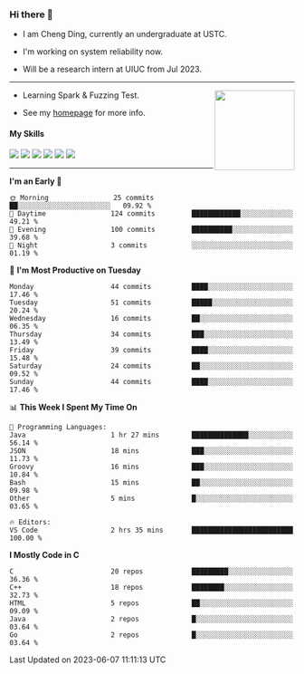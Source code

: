 ### Hi there 👋

* I am Cheng Ding, currently an undergraduate at USTC.
  
* I'm working on system reliability now.

* Will be a research intern at UIUC from Jul 2023.

---

<img align="right" height="141" src="https://github-readme-stats.vercel.app/api?username=IrisesD&theme=tokyonight&show_icons=true&count_private=true">

-  Learning Spark & Fuzzing Test.

-  See my [homepage](https://irisesd.github.io) for more info.

#### My Skills

![](https://img.shields.io/badge/C++-65318e?logo=cplusplus&logoColor=fff)
![](https://img.shields.io/badge/Python-3e74a2?logo=python&logoColor=fff)
![](https://img.shields.io/badge/C-5654a2?logo=c&logoColor=fff)
![](https://img.shields.io/badge/Go-00aaff?logo=go&logoColor=fff)
![](https://img.shields.io/badge/Docker-0088ff?logo=docker&logoColor=fff)
![](https://img.shields.io/badge/Apache-D22128?logo=apache&logoColor=fff)

---
<!--START_SECTION:waka-->
**I'm an Early 🐤** 

```text
🌞 Morning                25 commits          ██░░░░░░░░░░░░░░░░░░░░░░░   09.92 % 
🌆 Daytime                124 commits         ████████████░░░░░░░░░░░░░   49.21 % 
🌃 Evening                100 commits         ██████████░░░░░░░░░░░░░░░   39.68 % 
🌙 Night                  3 commits           ░░░░░░░░░░░░░░░░░░░░░░░░░   01.19 % 
```
📅 **I'm Most Productive on Tuesday** 

```text
Monday                   44 commits          ████░░░░░░░░░░░░░░░░░░░░░   17.46 % 
Tuesday                  51 commits          █████░░░░░░░░░░░░░░░░░░░░   20.24 % 
Wednesday                16 commits          ██░░░░░░░░░░░░░░░░░░░░░░░   06.35 % 
Thursday                 34 commits          ███░░░░░░░░░░░░░░░░░░░░░░   13.49 % 
Friday                   39 commits          ████░░░░░░░░░░░░░░░░░░░░░   15.48 % 
Saturday                 24 commits          ██░░░░░░░░░░░░░░░░░░░░░░░   09.52 % 
Sunday                   44 commits          ████░░░░░░░░░░░░░░░░░░░░░   17.46 % 
```


📊 **This Week I Spent My Time On** 

```text
💬 Programming Languages: 
Java                     1 hr 27 mins        ██████████████░░░░░░░░░░░   56.14 % 
JSON                     18 mins             ███░░░░░░░░░░░░░░░░░░░░░░   11.73 % 
Groovy                   16 mins             ███░░░░░░░░░░░░░░░░░░░░░░   10.84 % 
Bash                     15 mins             ██░░░░░░░░░░░░░░░░░░░░░░░   09.98 % 
Other                    5 mins              █░░░░░░░░░░░░░░░░░░░░░░░░   03.65 % 

🔥 Editors: 
VS Code                  2 hrs 35 mins       █████████████████████████   100.00 % 
```

**I Mostly Code in C** 

```text
C                        20 repos            █████████░░░░░░░░░░░░░░░░   36.36 % 
C++                      18 repos            ████████░░░░░░░░░░░░░░░░░   32.73 % 
HTML                     5 repos             ██░░░░░░░░░░░░░░░░░░░░░░░   09.09 % 
Java                     2 repos             █░░░░░░░░░░░░░░░░░░░░░░░░   03.64 % 
Go                       2 repos             █░░░░░░░░░░░░░░░░░░░░░░░░   03.64 % 
```




 Last Updated on 2023-06-07 11:11:13 UTC
<!--END_SECTION:waka-->